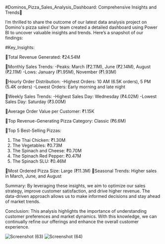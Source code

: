 #Dominos_Pizza_Sales_Analysis_Dashboard: Comprehensive Insights and Trends🍕

I’m thrilled to share the outcome of our latest data analysis project on Domino's pizza sales! Our team created a detailed dashboard using Power BI to uncover valuable insights and trends. Here’s a snapshot of our findings:

#Key_Insights:

🔹Total Revenue Generated: ₹24.54M

🔹Monthly Sales Trends:
 -Peaks: March (₹2.11M), June (₹2.14M), August (₹2.11M)
 -Lows: January (₹1.95M), November (₹1.93M)

🔹Hourly Order Distribution:
 -Highest Orders: 10 AM (6.5K orders), 5 PM (5.4K orders)
 -Lowest Orders: Early morning and late night

🔹Weekly Sales Trends:
 -Highest Sales Day: Wednesday (₹4.02M)
 -Lowest Sales Day: Saturday (₹3.00M)

🔹Average Order Value per Customer: ₹1.15K

🔹Top Revenue-Generating Pizza Category: Classic (₹6.6M)

🔹Top 5 Best-Selling Pizzas:
 1. The Thai Chicken: ₹1.30M
 2. The Vegetables: ₹0.73M
 3. The Spinach and Cheese: ₹0.70M
 4. The Spinach Red Pepper: ₹0.47M
 5. The Spinach SLU: ₹0.46M

🔹Most Ordered Pizza Size: Large (₹11.3M)
🔹Seasonal Trends: Higher sales in March, June, and August

Summary: 
By leveraging these insights, we aim to optimize our sales strategy, improve customer satisfaction, and drive higher revenue. The data-driven approach allows us to make informed decisions and stay ahead of market trends.

Conclusion:
This analysis highlights the importance of understanding customer preferences and market dynamics. With this knowledge, we can continually refine our offerings and enhance the overall customer experience.

![Screenshot (63)](https://github.com/user-attachments/assets/b4e3be44-3039-4518-b9df-61edb51385ab)
![Screenshot (64)](https://github.com/user-attachments/assets/5da79a59-e357-4361-84fd-1a16d927ee03)

